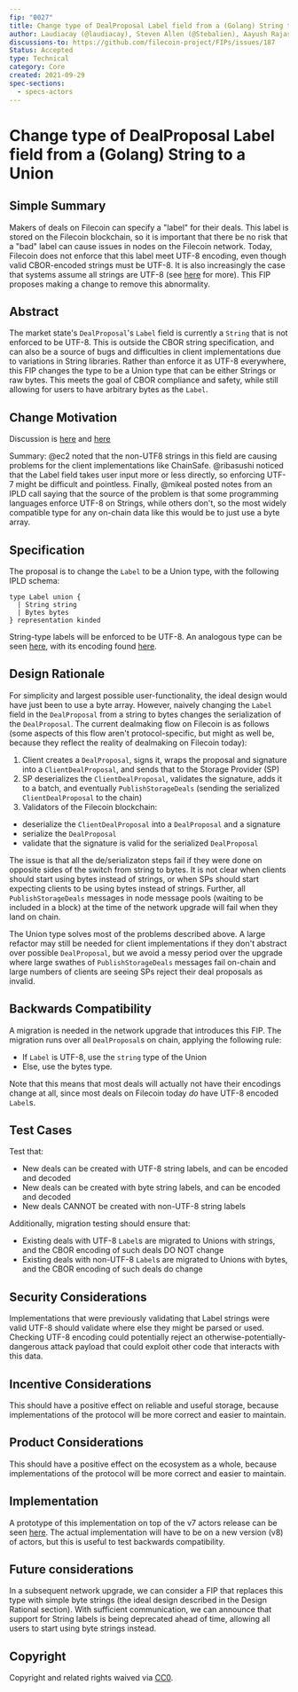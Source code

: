 ```yaml
---
fip: "0027"
title: Change type of DealProposal Label field from a (Golang) String to a Union
author: Laudiacay (@laudiacay), Steven Allen (@Stebalien), Aayush Rajasekaran (@arajasek)
discussions-to: https://github.com/filecoin-project/FIPs/issues/187
Status: Accepted
type: Technical
category: Core
created: 2021-09-29
spec-sections: 
  - specs-actors
---
```


<!--You can leave these HTML comments in your merged FIP and delete the visible duplicate text guides, they will not appear and may be helpful to refer to if you edit it again. This is the suggested template for new FIPs. Note that a FIP number will be assigned by an editor. When opening a pull request to submit your FIP, please use an abbreviated title in the filename, `fip-draft_title_abbrev.md`. The title should be 44 characters or less.-->

# Change type of DealProposal Label field from a (Golang) String to a Union

## Simple Summary
<!--"If you can't explain it simply, you don't understand it well enough." Provide a simplified and layman-accessible explanation of the FIP.-->
Makers of deals on Filecoin can specify a "label" for their deals. This label is stored on the Filecoin blockchain, so it is important that there be no risk that a "bad" label can cause issues in nodes on the Filecoin network. Today, Filecoin does not enforce that this label meet UTF-8 encoding, even though valid CBOR-encoded strings must be UTF-8. 
It is also increasingly the case that systems assume all strings are UTF-8 (see [here](https://en.wikipedia.org/wiki/Popularity_of_text_encodings#Popularity_internally_in_software) for more). This FIP proposes making a change to remove this abnormality.

## Abstract
<!--A short (~200 word) description of the technical issue being addressed.-->
The market state's `DealProposal`'s `Label` field is currently a `String` that is not enforced to be UTF-8. This is outside the CBOR string specification, and can also be a source of bugs and difficulties in client implementations due to variations in String libraries. Rather than enforce it as UTF-8 everywhere, this FIP changes the type to be a Union type that can be either Strings or raw bytes. This meets the goal of CBOR compliance and safety, while still allowing for users to have arbitrary bytes as the `Label`.

## Change Motivation
<!--The motivation is critical for FIPs that want to change the Filecoin protocol. It should clearly explain why the existing protocol specification is inadequate to address the problem that the FIP solves. FIP submissions without sufficient motivation may be rejected outright.-->

Discussion is [here](https://github.com/filecoin-project/specs-actors/issues/1248) and [here](https://github.com/filecoin-project/builtin-actors/issues/69)

Summary: @ec2 noted that the non-UTF8 strings in this field are causing problems for the client implementations like ChainSafe. @ribasushi noticed that the Label field takes user input more or less directly, so enforcing UTF-7 might be difficult and pointless. Finally, @mikeal posted notes from an IPLD call saying that the source of the problem is that some programming languages enforce UTF-8 on Strings, while others don't, so the most widely compatible type for any on-chain data like this would be to just use a byte array.

## Specification
<!--The technical specification should describe the syntax and semantics of any new feature. The specification should be detailed enough to allow competing, interoperable implementations for any of the current Filecoin implementations. -->

The proposal is to change the `Label` to be a Union type, with the following IPLD schema:

```
type Label union {
  | String string
  | Bytes bytes
} representation kinded
```

String-type labels will be enforced to be UTF-8. An analogous type can be seen [here](https://github.com/filecoin-project/go-hamt-ipld/blob/8cf7cf9309c8f38dbc15d3673b2354c041817884/hamt.go#L92-L145), with its encoding found [here](https://github.com/filecoin-project/go-hamt-ipld/blob/8cf7cf9309c8f38dbc15d3673b2354c041817884/pointer_cbor.go).

## Design Rationale
<!--The rationale fleshes out the specification by describing what motivated the design and why particular design decisions were made. It should describe alternate designs that were considered and related work, e.g. how the feature is supported in other languages. The rationale may also provide evidence of consensus within the community, and should discuss important objections or concerns raised during discussion.-->

For simplicity and largest possible user-functionality, the ideal design would have just been to use a byte array. However, naively changing the `Label` field in the `DealProposal` from a string to bytes changes the serialization of the `DealProposal`. The current dealmaking flow on Filecoin is as follows (some aspects of this flow aren't protocol-specific, but might as well be, because they reflect the reality of dealmaking on Filecoin today):

1) Client creates a `DealProposal`, signs it, wraps the proposal and signature into a `ClientDealProposal`, and sends that to the Storage Provider (SP)
2) SP deserializes the `ClientDealProposal`, validates the signature, adds it to a batch, and eventually `PublishStorageDeals` (sending the serialized `ClientDealProposal` to the chain)
3) Validators of the Filecoin blockchain:
  - deserialize the `ClientDealProposal` into a `DealProposal` and a signature
  - serialize the `DealProposal` 
  - validate that the signature is valid for the serialized `DealProposal`

The issue is that all the de/serializaton steps fail if they were done on opposite sides of the switch from string to bytes. It is not clear when clients should start using bytes instead of strings, or when SPs should start expecting clients to be using bytes instead of strings. Further, all `PublishStorageDeals` messages in node message pools (waiting to be included in a block) at the time of the network upgrade will fail when they land on chain.

The Union type solves most of the problems described above. A large refactor may still be needed for client implementations if they don't abstract over possible `DealProposal`, but we avoid a messy period over the upgrade where large swathes of `PublishStorageDeals` messages fail on-chain and large numbers of clients are seeing SPs reject their deal proposals as invalid.

## Backwards Compatibility
<!--All FIPs that introduce backwards incompatibilities must include a section describing these incompatibilities and their severity. The FIP must explain how the author proposes to deal with these incompatibilities. FIP submissions without a sufficient backwards compatibility treatise may be rejected outright.-->

A migration is needed in the network upgrade that introduces this FIP. The migration runs over all `DealProposal`s on chain, applying the following rule:

- If `Label` is UTF-8, use the `string` type of the Union
- Else, use the bytes type.

Note that this means that most deals will actually not have their encodings change at all, since most deals on Filecoin today _do_ have UTF-8 encoded `Label`s.

## Test Cases
<!--Test cases for an implementation are mandatory for FIPs that are affecting consensus changes. Other FIPs can choose to include links to test cases if applicable.-->

Test that:

- New deals can be created with UTF-8 string labels, and can be encoded and decoded
- New deals can be created with byte string labels, and can be encoded and decoded
- New deals CANNOT be created with non-UTF-8 string labels

Additionally, migration testing should ensure that:

- Existing deals with UTF-8 `Label`s are migrated to Unions with strings, and the CBOR encoding of such deals DO NOT change
- Existing deals with non-UTF-8 `Label`s are migrated to Unions with bytes, and the CBOR encoding of such deals do change

## Security Considerations
<!--All FIPs must contain a section that discusses the security implications/considerations relevant to the proposed change. Include information that might be important for security discussions, surfaces risks and can be used throughout the life cycle of the proposal. E.g. include security-relevant design decisions, concerns, important discussions, implementation-specific guidance and pitfalls, an outline of threats and risks and how they are being addressed. FIP submissions missing the "Security Considerations" section will be rejected. A FIP cannot proceed to status "Final" without a Security Considerations discussion deemed sufficient by the reviewers.-->

Implementations that were previously validating that Label strings were valid UTF-8 should validate where else they might be parsed or used. Checking UTF-8 encoding could potentially reject an otherwise-potentially-dangerous attack payload that could exploit other code that interacts with this data.

## Incentive Considerations
<!--All FIPs must contain a section that discusses the incentive implications/considerations relative to the proposed change. Include information that might be important for incentive discussion. A discussion on how the proposed change will incentivize reliable and useful storage is required. FIP submissions missing the "Incentive Considerations" section will be rejected. An FIP cannot proceed to status "Final" without a Incentive Considerations discussion deemed sufficient by the reviewers.-->

This should have a positive effect on reliable and useful storage, because implementations of the protocol will be more correct and easier to maintain.

## Product Considerations
<!--All FIPs must contain a section that discusses the product implications/considerations relative to the proposed change. Include information that might be important for product discussion. A discussion on how the proposed change will enable better storage-related goods and services to be developed on Filecoin. FIP submissions missing the "Product Considerations" section will be rejected. An FIP cannot proceed to status "Final" without a Product Considerations discussion deemed sufficient by the reviewers.-->

This should have a positive effect on the ecosystem as a whole, because implementations of the protocol will be more correct and easier to maintain.

## Implementation
<!--The implementations must be completed before any core FIP is given status "Final", but it need not be completed before the FIP is accepted. While there is merit to the approach of reaching consensus on the specification and rationale before writing code, the principle of "rough consensus and running code" is still useful when it comes to resolving many discussions of API details.-->

A prototype of this implementation on top of the v7 actors release can be seen [here](https://github.com/filecoin-project/specs-actors/commit/c755c0402f62e049c96cc855b46cf123f0958c5c). The actual implementation will have to be on a new version (v8) of actors, but this is useful to test backwards compatibility.

## Future considerations

In a subsequent network upgrade, we can consider a FIP that replaces this type with simple byte strings (the ideal design described in the Design Rational section). With sufficient communication, we can announce that support for String labels is being deprecated ahead of time, allowing all users to start using byte strings instead.

## Copyright
Copyright and related rights waived via [CC0](https://creativecommons.org/publicdomain/zero/1.0/).
